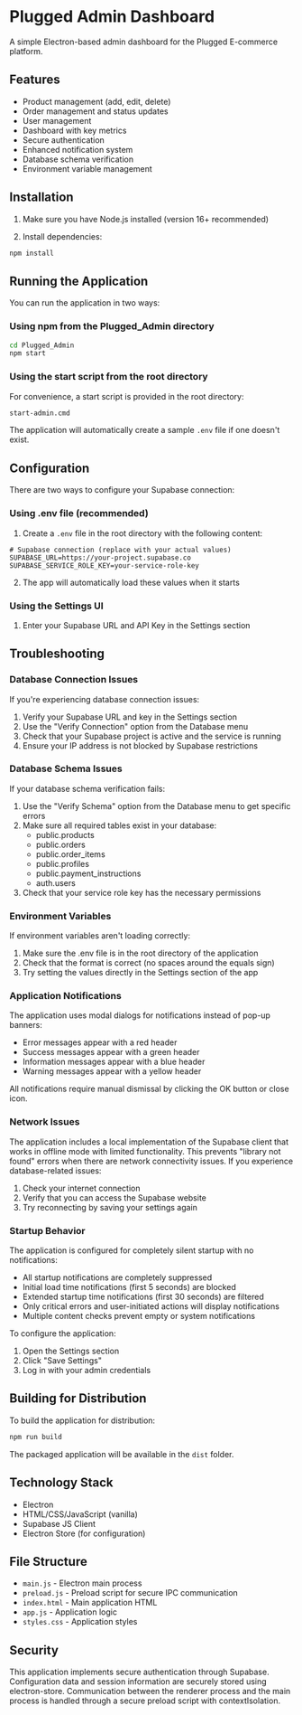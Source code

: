# Plugged Admin Dashboard

A simple Electron-based admin dashboard for the Plugged E-commerce platform.

## Features

- Product management (add, edit, delete)
- Order management and status updates
- User management
- Dashboard with key metrics
- Secure authentication
- Enhanced notification system
- Database schema verification
- Environment variable management

## Installation

1. Make sure you have Node.js installed (version 16+ recommended)

2. Install dependencies:

```bash
npm install
```

## Running the Application

You can run the application in two ways:

### Using npm from the Plugged_Admin directory

```bash
cd Plugged_Admin
npm start
```

### Using the start script from the root directory

For convenience, a start script is provided in the root directory:

```bash
start-admin.cmd
```

The application will automatically create a sample `.env` file if one doesn't exist.

## Configuration

There are two ways to configure your Supabase connection:

### Using .env file (recommended)

1. Create a `.env` file in the root directory with the following content:
```
# Supabase connection (replace with your actual values)
SUPABASE_URL=https://your-project.supabase.co
SUPABASE_SERVICE_ROLE_KEY=your-service-role-key
```

2. The app will automatically load these values when it starts

### Using the Settings UI

1. Enter your Supabase URL and API Key in the Settings section

## Troubleshooting

### Database Connection Issues

If you're experiencing database connection issues:

1. Verify your Supabase URL and key in the Settings section
2. Use the "Verify Connection" option from the Database menu
3. Check that your Supabase project is active and the service is running
4. Ensure your IP address is not blocked by Supabase restrictions

### Database Schema Issues

If your database schema verification fails:

1. Use the "Verify Schema" option from the Database menu to get specific errors
2. Make sure all required tables exist in your database:
   - public.products
   - public.orders
   - public.order_items
   - public.profiles
   - public.payment_instructions
   - auth.users
3. Check that your service role key has the necessary permissions

### Environment Variables

If environment variables aren't loading correctly:

1. Make sure the .env file is in the root directory of the application
2. Check that the format is correct (no spaces around the equals sign)
3. Try setting the values directly in the Settings section of the app

### Application Notifications

The application uses modal dialogs for notifications instead of pop-up banners:

- Error messages appear with a red header
- Success messages appear with a green header
- Information messages appear with a blue header
- Warning messages appear with a yellow header

All notifications require manual dismissal by clicking the OK button or close icon.

### Network Issues

The application includes a local implementation of the Supabase client that works in offline mode with limited functionality. This prevents "library not found" errors when there are network connectivity issues. If you experience database-related issues:

1. Check your internet connection
2. Verify that you can access the Supabase website
3. Try reconnecting by saving your settings again

### Startup Behavior

The application is configured for completely silent startup with no notifications:

- All startup notifications are completely suppressed
- Initial load time notifications (first 5 seconds) are blocked
- Extended startup time notifications (first 30 seconds) are filtered
- Only critical errors and user-initiated actions will display notifications
- Multiple content checks prevent empty or system notifications

To configure the application:
1. Open the Settings section
2. Click "Save Settings"
3. Log in with your admin credentials

## Building for Distribution

To build the application for distribution:

```bash
npm run build
```

The packaged application will be available in the `dist` folder.

## Technology Stack

- Electron
- HTML/CSS/JavaScript (vanilla)
- Supabase JS Client
- Electron Store (for configuration)

## File Structure

- `main.js` - Electron main process
- `preload.js` - Preload script for secure IPC communication
- `index.html` - Main application HTML
- `app.js` - Application logic
- `styles.css` - Application styles

## Security

This application implements secure authentication through Supabase. Configuration data and session information are securely stored using electron-store. Communication between the renderer process and the main process is handled through a secure preload script with contextIsolation.
